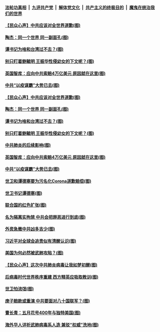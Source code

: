 

####  [法轮功真相](../../../../basic/blob/master/README.md?t=04140230) &nbsp;|&nbsp; [九评共产党](../../../../9ping.md/blob/master/README.md?t=04140230) &nbsp;|&nbsp; [解体党文化](../../../../jtdwh.md/blob/master/README.md?t=04140230)  &nbsp;|&nbsp; [共产主义的终极目的](../../../../gczydzjmd.md/blob/master/README.md?t=04140230) &nbsp;|&nbsp; [魔鬼在统治我们的世界](../../../../mgztzwmdsj.md/blob/master/README.md?t=04140230) 

#### [【民众心声】中共应该对全世界道歉(图)](../pages/p4/929159.md?t=04140230) 

#### [陶杰：同一个世界 同一副面孔(图)](../pages/p4/929582.md?t=04140230) 

#### [谭书记为啥和台湾过不去？(图)](../pages/p4/929580.md?t=04140230) 

#### [别只盯着鲍毓明 王振华性侵幼女的下文呢？(图)](../pages/p4/929578.md?t=04140230) 

#### [英国智库：应向中共索赔4万亿美元 原因就在这里(图)](../pages/p4/929585.md?t=04140230) 

#### [中共“以疫谋霸”大势已去(图)](../pages/p4/929478.md?t=04140230) 

#### [【民众心声】中共应该对全世界道歉(图)](../pages/p4/929159.md?t=04140230) 

#### [陶杰：同一个世界 同一副面孔(图)](../pages/p4/929582.md?t=04140230) 

#### [谭书记为啥和台湾过不去？(图)](../pages/p4/929580.md?t=04140230) 

#### [别只盯着鲍毓明 王振华性侵幼女的下文呢？(图)](../pages/p4/929578.md?t=04140230) 

#### [中共肺炎的后续影响(图)](../pages/p4/929576.md?t=04140230) 

#### [英国智库：应向中共索赔4万亿美元 原因就在这里(图)](../pages/p4/929585.md?t=04140230) 

#### [中共“以疫谋霸”大势已去(图)](../pages/p4/929478.md?t=04140230) 

#### [世卫和谭德塞要为污名化Corona道歉赔偿(图)](../pages/p4/929444.md?t=04140230) 

#### [世卫书记谭德塞(图)](../pages/p4/929483.md?t=04140230) 

#### [联合国的红色扩张(图)](../pages/p4/929476.md?t=04140230) 

#### [名为隔离实拘禁 中共会把罪恶进行到底(图)](../pages/p4/929426.md?t=04140230) 

#### [外资急撤中共凶多吉少(图)](../pages/p4/929488.md?t=04140230) 

#### [习近平对全球会追责似有清醒认识(图)](../pages/p4/929369.md?t=04140230) 

#### [美国为何必然被武肺攻陷？(图)](../pages/p4/929368.md?t=04140230) 

#### [【民众心声】这次中共肺炎病毒让我如梦初醒(图)](../pages/p4/928785.md?t=04140230) 

#### [后病毒时代世界秩序重建 西方精英应吸取教训(图)](../pages/p4/929364.md?t=04140230) 

#### [世卫怕流氓(图)](../pages/p4/929241.md?t=04140230) 

#### [庚子赔款或重演 中共要面对八十国联军？(图)](../pages/p4/929363.md?t=04140230) 

#### [曹长青：五月花号400年与独特美国(图)](../pages/p4/929352.md?t=04140230) 

#### [海外华人详析武肺病毒系人造 兼驳“权威”洗地(图)](../pages/p4/929233.md?t=04140230) 

